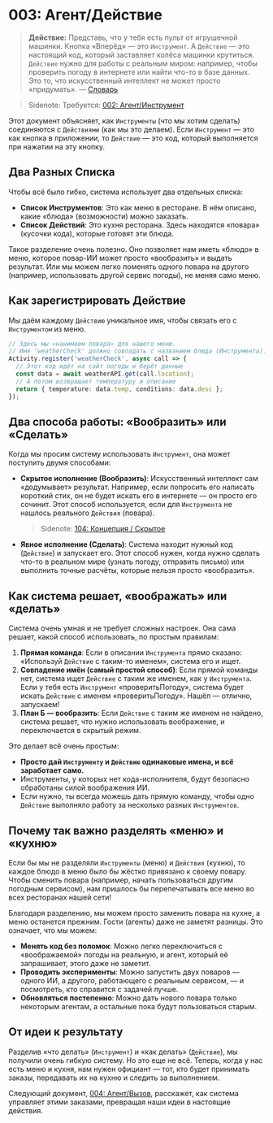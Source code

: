 # 003: Агент/Действие

> **Действие:** Представь, что у тебя есть пульт от игрушечной машинки. Кнопка «Вперёд» — это `Инструмент`. А `Действие` — это настоящий код, который заставляет колёса машинки крутиться. `Действие` нужно для работы с реальным миром: например, чтобы проверить погоду в интернете или найти что-то в базе данных. Это то, что искусственный интеллект не может просто «придумать». — [Словарь](./000_glossary.md)

>Sidenote: Требуется: [002: Агент/Инструмент](./002_agent_tool.md)

Этот документ объясняет, как `Инструменты` (что мы хотим сделать) соединяются с `Действиями` (как мы это делаем). Если `Инструмент` — это как кнопка в приложении, то `Действие` — это код, который выполняется при нажатии на эту кнопку.

## Два Разных Списка

Чтобы всё было гибко, система использует два отдельных списка:

- **Список Инструментов**: Это как меню в ресторане. В нём описано, какие «блюда» (возможности) можно заказать.
- **Список Действий**: Это кухня ресторана. Здесь находятся «повара» (кусочки кода), которые готовят эти блюда.

Такое разделение очень полезно. Оно позволяет нам иметь «блюдо» в меню, которое повар-ИИ может просто «вообразить» и выдать результат. Или мы можем легко поменять одного повара на другого (например, использовать другой сервис погоды), не меняя само меню.

## Как зарегистрировать Действие

Мы даём каждому `Действию` уникальное имя, чтобы связать его с `Инструментом` из меню.

```typescript
// Здесь мы «нанимаем повара» для нашего меню.
// Имя 'weatherCheck' должно совпадать с названием блюда (Инструмента).
Activity.register('weatherCheck', async call => {
  // Этот код идёт на сайт погоды и берёт данные
  const data = await weatherAPI.get(call.location);
  // А потом возвращает температуру и описание
  return { temperature: data.temp, conditions: data.desc };
});
```

## Два способа работы: «Вообразить» или «Сделать»

Когда мы просим систему использовать `Инструмент`, она может поступить двумя способами:

- **Скрытое исполнение (Вообразить)**: Искусственный интеллект сам «додумывает» результат. Например, если попросить его написать короткий стих, он не будет искать его в интернете — он просто его сочинит. Этот способ используется, если для `Инструмента` не нашлось реального `Действия` (повара).
  >Sidenote: [104: Концепция / Скрытое](./104_concept_latent.md)
- **Явное исполнение (Сделать)**: Система находит нужный код (`Действие`) и запускает его. Этот способ нужен, когда нужно сделать что-то в реальном мире (узнать погоду, отправить письмо) или выполнить точные расчёты, которые нельзя просто «вообразить».

## Как система решает, «воображать» или «делать»

Система очень умная и не требует сложных настроек. Она сама решает, какой способ использовать, по простым правилам:

1.  **Прямая команда**: Если в описании `Инструмента` прямо сказано: «Используй `Действие` с таким-то именем», система его и ищет.
2.  **Совпадение имён (самый простой способ)**: Если прямой команды нет, система ищет `Действие` с таким же именем, как у `Инструмента`. Если у тебя есть `Инструмент` «проверитьПогоду», система будет искать `Действие` с именем «проверитьПогоду». Нашёл — отлично, запускаем!
3.  **План Б — вообразить**: Если `Действие` с таким же именем не найдено, система решает, что нужно использовать воображение, и переключается в скрытый режим.

Это делает всё очень простым:

- **Просто дай `Инструменту` и `Действию` одинаковые имена, и всё заработает само.**
- Инструменты, у которых нет кода-исполнителя, будут безопасно обработаны силой воображения ИИ.
- Если нужно, ты всегда можешь дать прямую команду, чтобы одно `Действие` выполняло работу за несколько разных `Инструментов`.

## Почему так важно разделять «меню» и «кухню»

Если бы мы не разделяли `Инструменты` (меню) и `Действия` (кухню), то каждое блюдо в меню было бы жёстко привязано к своему повару. Чтобы сменить повара (например, начать пользоваться другим погодным сервисом), нам пришлось бы перепечатывать все меню во всех ресторанах нашей сети!

Благодаря разделению, мы можем просто заменить повара на кухне, а меню останется прежним. Гости (агенты) даже не заметят разницы. Это означает, что мы можем:

- **Менять код без поломок**: Можно легко переключиться с «воображаемой» погоды на реальную, и агент, который её запрашивает, этого даже не заметит.
- **Проводить эксперименты**: Можно запустить двух поваров — одного ИИ, а другого, работающего с реальным сервисом, — и посмотреть, кто справится с задачей лучше.
- **Обновляться постепенно**: Можно дать нового повара только некоторым агентам, а остальные пока будут пользоваться старым.

## От идеи к результату

Разделив «что делать» (`Инструмент`) и «как делать» (`Действие`), мы получили очень гибкую систему. Но это еще не всё. Теперь, когда у нас есть меню и кухня, нам нужен официант — тот, кто будет принимать заказы, передавать их на кухню и следить за выполнением.

Следующий документ, [004: Агент/Вызов](./004_agent_call.md), расскажет, как система управляет этими заказами, превращая наши идеи в настоящие действия.